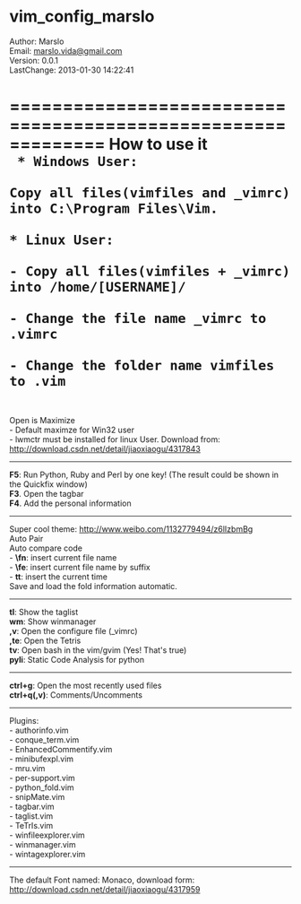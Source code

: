 vim_config_marslo
=================

Author: Marslo  
Email: marslo.vida@gmail.com   
Version: 0.0.1  
LastChange: 2013-01-30 14:22:41

=============================================================
How to use it   
<code>
    * Windows User:   
        Copy all files(vimfiles and _vimrc) into C:\Program Files\Vim.   
    * Linux User:   
        -  Copy all files(vimfiles + _vimrc) into /home/[USERNAME]/   
        -  Change the file name _vimrc to .vimrc   
        -  Change the folder name vimfiles to .vim   
</code>
=============================================================

Open is Maximize   
    -  Default maximze for Win32 user  
    -  lwmctr must be installed for linux User. Download from: http://download.csdn.net/detail/jiaoxiaogu/4317843  

---------------------------------------------------------------

**F5**: Run Python, Ruby and Perl by one key! (The result could be shown in the Quickfix window)  
**F3**. Open the tagbar  
**F4**. Add the personal information  

--------------------------------------------------------------

Super cool theme: http://www.weibo.com/1132779494/z6lIzbmBg   
Auto Pair   
Auto compare code    
    -  **\fn**: insert current file name   
    -  **\fe**: insert current file name by suffix   
    -  **tt**:  insert the current time   
Save and load the fold information automatic.   
   
---------------------------------------------------------------
   
**tl**:     Show the taglist   
**wm**:    Show winmanager   
**,v**:    Open the configure file (_vimrc)   
**,te**:    Open the Tetris   
**tv**:     Open bash in the vim/gvim (Yes! That's true)   
**pyli**:   Static Code Analysis for python   
   
---------------------------------------------------------------
   
**ctrl+g**:     Open the most recently used files   
**ctrl+q(,v)**: Comments/Uncomments   
   
---------------------------------------------------------------
Plugins:   
    - authorinfo.vim   
    - conque_term.vim   
    - EnhancedCommentify.vim   
    - minibufexpl.vim   
    - mru.vim   
    - per-support.vim   
    - python_fold.vim   
    - snipMate.vim   
    - tagbar.vim   
    - taglist.vim   
    - TeTrIs.vim   
    - winfileexplorer.vim   
    - winmanager.vim   
    - wintagexplorer.vim   
   
-----------------------------
   
The default Font named: Monaco, download form: http://download.csdn.net/detail/jiaoxiaogu/4317959   



